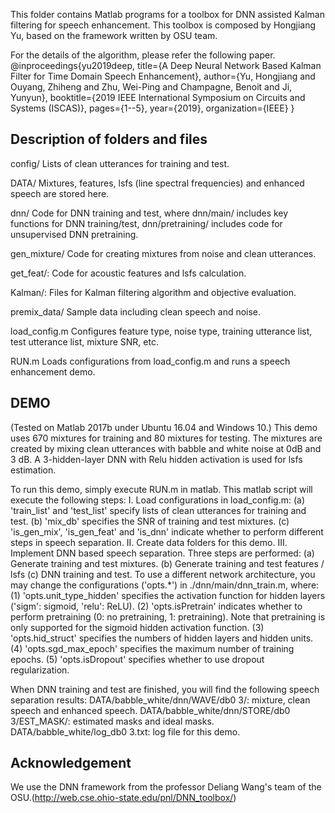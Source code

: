 This folder contains Matlab programs for a toolbox for DNN assisted Kalman filtering for speech enhancement. This toolbox is composed by Hongjiang Yu, based on the framework written by OSU team.

For the details of the algorithm, please refer the following paper. 
@inproceedings{yu2019deep,
  title={A Deep Neural Network Based Kalman Filter for Time Domain Speech Enhancement},
  author={Yu, Hongjiang and Ouyang, Zhiheng and Zhu, Wei-Ping and Champagne, Benoit and Ji, Yunyun},
  booktitle={2019 IEEE International Symposium on Circuits and Systems (ISCAS)},
  pages={1--5},
  year={2019},
  organization={IEEE}
}


## Description of folders and files

config/
Lists of clean utterances for training and test.

DATA/
Mixtures, features, lsfs (line spectral frequencies) and enhanced speech are stored here.

dnn/
Code for DNN training and test, where dnn/main/ includes key functions for DNN training/test, dnn/pretraining/ includes code for unsupervised DNN pretraining.

gen_mixture/
Code for creating mixtures from noise and clean utterances.

get_feat/:
Code for acoustic features and lsfs calculation.

Kalman/:
Files for Kalman filtering algorithm and objective evaluation.

premix_data/
Sample data including clean speech and noise.

load_config.m
Configures feature type, noise type, training utterance list, test utterance list, mixture SNR, etc.

RUN.m
Loads configurations from load_config.m and runs a speech enhancement demo.


## DEMO

(Tested on Matlab 2017b under Ubuntu 16.04 and Windows 10.)
This demo uses 670 mixtures for training and 80 mixtures for testing.
The mixtures are created by mixing clean utterances with babble and white noise at 0dB and 3 dB.
A 3-hidden-layer DNN with Relu hidden activation is used for lsfs estimation.

To run this demo, simply execute RUN.m in matlab. This matlab script will execute the following steps:
    I. Load configurations in load_config.m:
        (a) 'train_list' and 'test_list' specify lists of clean utterances for training and test.
        (b) 'mix_db' specifies the SNR of training and test mixtures.
        (c) 'is_gen_mix', 'is_gen_feat' and 'is_dnn' indicate whether to perform different steps in speech separation.
    II. Create data folders for this demo.
    III. Implement DNN based speech separation. Three steps are performed:
        (a) Generate training and test mixtures.
        (b) Generate training and test features / lsfs
        (c) DNN training and test. To use a different network architecture, you may change the configurations ('opts.*') in ./dnn/main/dnn_train.m, where:
            (1) 'opts.unit_type_hidden' specifies the activation function for hidden layers ('sigm': sigmoid, 'relu': ReLU).
            (2) 'opts.isPretrain' indicates whether to perform pretraining (0: no pretraining, 1: pretraining). Note that pretraining is only supported for the sigmoid hidden activation function.
            (3) 'opts.hid_struct' specifies the numbers of hidden layers and hidden units.
            (4) 'opts.sgd_max_epoch' specifies the maximum number of training epochs.
            (5) 'opts.isDropout' specifies whether to use dropout regularization.

When DNN training and test are finished, you will find the following speech separation results:
    DATA/babble_white/dnn/WAVE/db0 3/: mixture, clean speech and enhanced speech.
    DATA/babble_white/dnn/STORE/db0 3/EST_MASK/: estimated masks and ideal masks.
    DATA/babble_white/log_db0 3.txt: log file for this demo.


## Acknowledgement
We use the DNN framework from the professor Deliang Wang's team of the OSU.(http://web.cse.ohio-state.edu/pnl/DNN_toolbox/)

